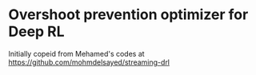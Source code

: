 # Overshoot prevention optimizer for Deep RL

Initially copeid from Mehamed's codes at https://github.com/mohmdelsayed/streaming-drl

